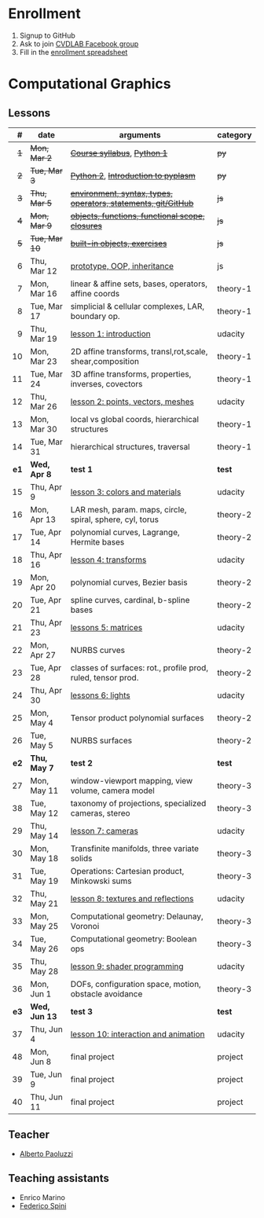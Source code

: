 # Enrollment

1. Signup to GitHub
2. Ask to join [CVDLAB Facebook group](https://www.facebook.com/groups/cvdlab/)
3. Fill in the [enrollment spreadsheet](https://docs.google.com/spreadsheets/d/1WYKBwIbqk1SF6MdTQ7HIauO457_MMWyekyD5CT5x48c/edit#gid=0)

# Computational Graphics

## Lessons

| # | date | arguments | category |
|--:|------|-----------|----------|
| ~~1~~ | ~~Mon, Mar 2~~ | [~~Course syllabus~~](lessons/2015-03-02/lecture-01a.pdf), [~~Python 1~~](lessons/2015-03-02/lecture-01a.pdf) | ~~py~~ |
| ~~2~~ | ~~Tue, Mar 3~~ | [~~Python 2~~](lessons/2015-03-03/lecture-02a.pdf), [~~Introduction to pyplasm~~](lessons/2015-03-03/lecture-02b.pdf) | ~~py~~ |
| ~~3~~ | ~~Thu, Mar 5~~ | [~~environment, syntax, types, operators, statements, git/GitHub~~](https://github.com/cvdlab-cg/lessons/tree/master/lessons/2015-03-05) | ~~js~~ |
| ~~4~~ | ~~Mon, Mar 9~~ | [~~objects, functions, functional scope, closures~~](https://github.com/cvdlab-cg/lessons/tree/master/lessons/2015-03-09) | ~~js~~ |
| ~~5~~ | ~~Tue, Mar 10~~ | [~~built-in objects, exercises~~](https://github.com/cvdlab-cg/lessons/tree/master/lessons/2015-03-10) | ~~js~~ |
| 6 | Thu, Mar 12 | [prototype, OOP, inheritance](https://github.com/cvdlab-cg/lessons/tree/master/lessons/2015-03-12) | js |
| 7 | Mon, Mar 16 | linear & affine sets, bases, operators, affine coords | theory-1 |
| 8 | Tue, Mar 17 | simplicial & cellular complexes, LAR, boundary op. | theory-1 |
| 9 | Thu, Mar 19 | [lesson 1: introduction](https://github.com/cvdlab-cg/lessons/tree/master/lessons/2015-03-19) | udacity |
| 10 | Mon, Mar 23 | 2D affine transforms, transl,rot,scale, shear,composition | theory-1 |
| 11 | Tue, Mar 24 | 3D affine transforms, properties, inverses, covectors | theory-1 |
| 12 | Thu, Mar 26 | [lesson 2: points, vectors, meshes](https://github.com/cvdlab-cg/lessons/tree/master/lessons/2015-03-26) | udacity |
| 13 | Mon, Mar 30 | local vs global coords, hierarchical structures | theory-1 |
| 14 | Tue, Mar 31 | hierarchical structures, traversal | theory-1
| **e1** | **Wed, Apr 8** | **test 1** | **test** |
| 15 | Thu, Apr 9 | [lesson 3: colors and materials](https://github.com/cvdlab-cg/lessons/tree/master/lessons/2015-04-09) | udacity |
| 16 | Mon, Apr 13 | LAR mesh, param. maps, circle, spiral, sphere, cyl, torus | theory-2 |
| 17 | Tue, Apr 14 | polynomial curves, Lagrange, Hermite bases | theory-2 |
| 18 | Thu, Apr 16 | [lesson 4: transforms](https://github.com/cvdlab-cg/lessons/tree/master/lessons/2015-04-16) | udacity |
| 19 | Mon, Apr 20 | polynomial curves, Bezier basis | theory-2 |
| 20 | Tue, Apr 21 | spline curves, cardinal, b-spline bases | theory-2 |
| 21 | Thu, Apr 23 | [lessons 5: matrices](https://github.com/cvdlab-cg/lessons/tree/master/lessons/2015-04-23) | udacity |
| 22 | Mon, Apr 27 | NURBS curves | theory-2 |
| 23 | Tue, Apr 28 | classes of surfaces: rot., profile prod, ruled, tensor prod. | theory-2 |
| 24 | Thu, Apr 30 | [lessons 6: lights](https://github.com/cvdlab-cg/lessons/tree/master/lessons/2015-04-30) | udacity |
| 25 | Mon, May 4 | Tensor product polynomial surfaces | theory-2 |
| 26 | Tue, May 5 | NURBS surfaces | theory-2 |
| **e2** | **Thu, May 7** | **test 2** | **test** |
| 27 | Mon, May 11 | window-viewport mapping, view volume, camera model | theory-3 |
| 38 | Tue, May 12 | taxonomy of projections, specialized cameras, stereo | theory-3 |
| 29 | Thu, May 14 | [lesson 7: cameras](https://github.com/cvdlab-cg/lessons/tree/master/lessons/2015-05-14) | udacity |
| 30 | Mon, May 18 | Transfinite manifolds, three variate solids | theory-3 |
| 31 | Tue, May 19 | Operations: Cartesian product, Minkowski sums | theory-3 |
| 32 | Thu, May 21 | [lesson 8: textures and reflections](https://github.com/cvdlab-cg/lessons/tree/master/lessons/2015-05-21) | udacity |
| 33 | Mon, May 25 | Computational geometry: Delaunay, Voronoi | theory-3 |
| 34 | Tue, May 26 | Computational geometry: Boolean ops | theory-3 |
| 35 | Thu, May 28 | [lesson 9: shader programming](https://github.com/cvdlab-cg/lessons/tree/master/lessons/2015-05-28) | udacity |
| 36 | Mon, Jun 1 | DOFs, configuration space, motion, obstacle avoidance | theory-3 |
| **e3** | **Wed, Jun 13** | **test 3** | **test** |
| 37 | Thu, Jun 4 | [lesson 10: interaction and animation](https://github.com/cvdlab-cg/lessons/tree/master/lessons/2015-06-04) | udacity |
| 48 | Mon, Jun 8 | final project | project |
| 39 | Tue, Jun 9 | final project | project |
| 40 | Thu, Jun 11 | final project | project |

## Teacher

- [Alberto Paoluzzi](http://paoluzzi.dia.uniroma3.it/)

## Teaching assistants

- Enrico Marino
- [Federico Spini](http://federicospini.com)
